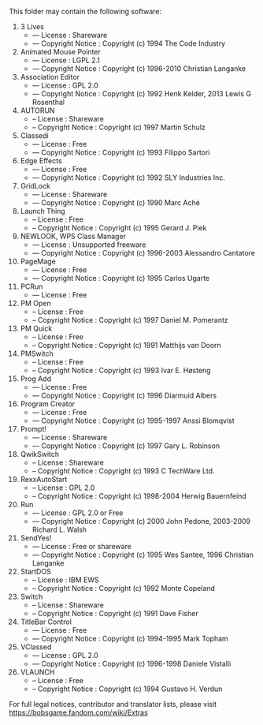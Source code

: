 ﻿This folder may contain the following software:

1. 3 Lives
   - — License : Shareware
   - — Copyright Notice : Copyright (c) 1994 The Code Industry
2. Animated Mouse Pointer
   - — License : LGPL 2.1
   - — Copyright Notice : Copyright (c) 1996-2010 Christian Langanke
3. Association Editor
   - — License : GPL 2.0
   - — Copyright Notice : Copyright (c) 1992 Henk Kelder, 2013 Lewis G Rosenthal
4. AUTORUN
   - – License : Shareware
   - – Copyright Notice : Copyright (c) 1997 Martin Schulz
4. Classedi
   - — License : Free
   - — Copyright Notice : Copyright (c) 1993 Filippo Sartori
5. Edge Effects
   - — License : Free
   - — Copyright Notice : Copyright (c) 1992 SLY Industries Inc.
6. GridLock
   - — License : Shareware
   - — Copyright Notice : Copyright (c) 1990 Marc Aché
7. Launch Thing
    - – License : Free
    - – Copyright Notice : Copyright (c) 1995 Gerard J. Piek
8. NEWLOOK, WPS Class Manager
   - — License : Unsupported freeware
   - — Copyright Notice : Copyright (c) 1996-2003 Alessandro Cantatore
9. PageMage
   - — License : Free
   - — Copyright Notice : Copyright (c) 1995 Carlos Ugarte
10. PCRun
    - — License : Free
11. PM Open
    - – License : Free
    - – Copyright Notice : Copyright (c) 1997 Daniel M. Pomerantz
12. PM Quick
    - – License : Free
    - – Copyright Notice : Copyright (c) 1991 Matthijs van Doorn
13. PMSwitch
    - – License : Free
    - – Copyright Notice : Copyright (c) 1993 Ivar E. Høsteng
14. Prog Add
    - — License : Free
    - — Copyright Notice : Copyright (c) 1996 Diarmuid Albers
15. Program Creator
    - — License : Free
    - — Copyright Notice : Copyright (c) 1995-1997 Anssi Blomqvist
16. Prompt!
    - — License : Shareware
    - — Copyright Notice : Copyright (c) 1997 Gary L. Robinson
17. QwikSwitch
    - – License : Shareware
    - – Copyright Notice : Copyright (c) 1993 C TechWare Ltd.
18. RexxAutoStart
    - – License : GPL 2.0
    - – Copyright Notice : Copyright (c) 1998-2004 Herwig Bauernfeind
19. Run
    - — License : GPL 2.0 or Free
    - — Copyright Notice : Copyright (c) 2000 John Pedone, 2003-2009 Richard L. Walsh
20. SendYes!
    - — License : Free or shareware
    - — Copyright Notice : Copyright (c) 1995 Wes Santee, 1996 Christian Langanke
21. StartDOS
    - – License : IBM EWS
    - – Copyright Notice : Copyright (c) 1992 Monte Copeland
22. Switch
    - – License : Shareware
    - – Copyright Notice : Copyright (c) 1991 Dave Fisher
23. TitleBar Control
    - — License : Free
    - — Copyright Notice : Copyright (c) 1994-1995 Mark Topham
24. VClassed
    - — License : GPL 2.0
    - — Copyright Notice : Copyright (c) 1996-1998 Daniele Vistalli
25. VLAUNCH
    - – License : Free
    - – Copyright Notice : Copyright (c) 1994 Gustavo H. Verdun

For full legal notices, contributor and translator lists, please visit https://bobsgame.fandom.com/wiki/Extras